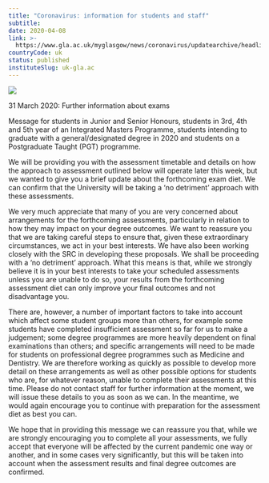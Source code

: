 ```yaml
---
title: "Coronavirus: information for students and staff"
subtitle: 
date: 2020-04-08
link: >-
  https://www.gla.ac.uk/myglasgow/news/coronavirus/updatearchive/headline_717249_en.html
countryCode: uk
status: published
instituteSlug: uk-gla.ac
---
```

![](https://www.gla.ac.uk/3t4/img/hd_hi.png)

31 March 2020: Further information about exams

Message for students in Junior and Senior Honours, students in 3rd, 4th and 5th year of an Integrated Masters Programme, students intending to graduate with a general/designated degree in 2020 and students on a Postgraduate Taught (PGT) programme.

We will be providing you with the assessment timetable and details on how the approach to assessment outlined below will operate later this week, but we wanted to give you a brief update about the forthcoming exam diet. We can confirm that the University will be taking a ‘no detriment’ approach with these assessments.

We very much appreciate that many of you are very concerned about arrangements for the forthcoming assessments, particularly in relation to how they may impact on your degree outcomes. We want to reassure you that we are taking careful steps to ensure that, given these extraordinary circumstances, we act in your best interests. We have also been working closely with the SRC in developing these proposals. We shall be proceeding with a ‘no detriment’ approach. What this means is that, while we strongly believe it is in your best interests to take your scheduled assessments unless you are unable to do so, your results from the forthcoming assessment diet can only improve your final outcomes and not disadvantage you.

There are, however, a number of important factors to take into account which affect some student groups more than others, for example some students have completed insufficient assessment so far for us to make a judgement; some degree programmes are more heavily dependent on final examinations than others; and specific arrangements will need to be made for students on professional degree programmes such as Medicine and Dentistry. We are therefore working as quickly as possible to develop more detail on these arrangements as well as other possible options for students who are, for whatever reason, unable to complete their assessments at this time. Please do not contact staff for further information at the moment, we will issue these details to you as soon as we can. In the meantime, we would again encourage you to continue with preparation for the assessment diet as best you can.

We hope that in providing this message we can reassure you that, while we are strongly encouraging you to complete all your assessments, we fully accept that everyone will be affected by the current pandemic one way or another, and in some cases very significantly, but this will be taken into account when the assessment results and final degree outcomes are confirmed.